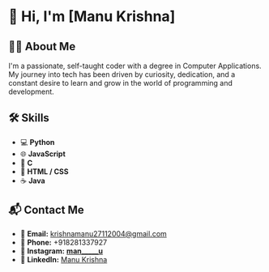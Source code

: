 # 👋 Hi, I'm [Manu Krishna]

## 🧑‍💻 About Me
I'm a passionate, self-taught coder with a degree in Computer Applications. My journey into tech has been driven by curiosity, dedication, and a constant desire to learn and grow in the world of programming and development.

## 🛠 Skills
- 💻 **Python**
- 🌐 **JavaScript**
- 🔧 **C**
- 🎨 **HTML / CSS**
- ☕ **Java**

## 📬 Contact Me
- 📧 **Email:** krishnamanu27112004@gmail.com
- 📱 **Phone:** +918281337927
- 📸 **Instagram:** [__man_____u__](https://instagram.com/__man_____u__)  
- 💼 **LinkedIn:** [Manu Krishna](https://linkedin.com/in/27manu)
